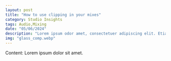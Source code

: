 ```yaml
---
layout: post
title: "How to use clipping in your mixes"
category: Studio Insights
tags: Audio,Mixing
date: "05/06/2024"
description: "Lorem ipsum odor amet, consectetuer adipiscing elit. Etiam vitae praesent est eget, dapibus praesent. Lectus proin consectetur habitant maecenas proin nisl. Rutrum felis facilisi felis non accumsan vehicula risus pharetra."
img: "glass_comp.webp"
---
```

Content: Lorem ipsum dolor sit amet.